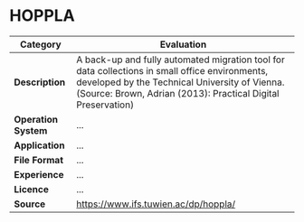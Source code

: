 # HOPPLA

| Category | Evaluation |
| --- | --- |
| **Description**  | A back-up and fully automated migration tool for data collections in small office environments, developed by the Technical University of Vienna. (Source: Brown, Adrian (2013): Practical Digital Preservation) |
| **Operation System**  | ... |
| **Application**  | ... |
| **File Format** | ... |
| **Experience** | ... |
| **Licence** | ... |
| **Source** | https://www.ifs.tuwien.ac/dp/hoppla/ |
